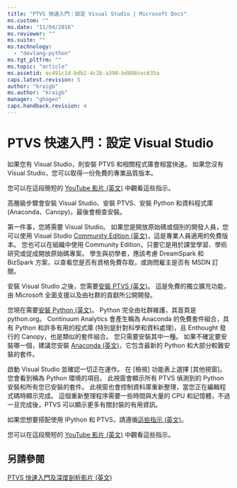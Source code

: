 ```yaml
---
title: "PTVS 快速入門：設定 Visual Studio | Microsoft Docs"
ms.custom: ""
ms.date: "11/04/2016"
ms.reviewer: ""
ms.suite: ""
ms.technology: 
  - "devlang-python"
ms.tgt_pltfrm: ""
ms.topic: "article"
ms.assetid: ec491c1d-bdb2-4c2b-a390-bd808cec635a
caps.latest.revision: 5
author: "kraigb"
ms.author: "kraigb"
manager: "ghogen"
caps.handback.revision: 4
---
```

# <a name="getting-started-with-ptvs-setting-up-visual-studio"></a>PTVS 快速入門：設定 Visual Studio
如果您有 Visual Studio，則安裝 PTVS 和相關程式庫會相當快速。  如果您沒有 Visual Studio，您可以取得一份免費的專業品質版本。  
  
 您可以在這段簡短的 [YouTube 影片 (英文)](https://www.youtube.com/watch?v=_okUV47eM5c&list=PLReL099Y5nRdLgGAdrb_YeTdEnd23s6Ff&index=1) 中觀看這些指示。  
  
 高層級步驟會安裝 Visual Studio、安裝 PTVS、安裝 Python 和資料程式庫 (Anaconda、Canopy)，最後會檢查安裝。  
  
 第一件事，您將需要 Visual Studio。  如果您是開放原始碼或個別的開發人員，您可以使用 Visual Studio [Community Edition (英文)](https://www.visualstudio.com/products/visual-studio-community-vs)，這是專業人員適用的免費版本。  您也可以在組織中使用 Community Edition，只要它是用於課堂學習、學術研究或促成開放原始碼專案。  學生與初學者，應該考慮 DreamSpark 和 BizSpark 方案，以查看您是否有資格免費存取，或詢問雇主是否有 MSDN 訂閱。  
  
 安裝 Visual Studio 之後，您需要[安裝 PTVS (英文)](http://pytools.codeplex.com/wikipage?title=PTVS%20Installation)。  這是免費的獨立擴充功能，由 Microsoft 全面支援以及由社群的貢獻所公開開發。  
  
 您現在需要[安裝 Python (英文)](http://python.org/download/)。  Python 完全由社群維護，其首頁是 python.org。  Continuum Analytics 會產生稱為 Anaconda 的免費套件組合，具有 Python 和許多有用的程式庫 (特別是針對科學和資料處理)，且 Enthought 發行的 Canopy，也是類似的套件組合。  您只需要安裝其中一種。  如果不確定要安裝哪一個，建議您安裝 [Anaconda (英文)](https://www.continuum.io/downloads)，它包含最新的 Python 和大部分較難安裝的套件。  
  
 啟動 Visual Studio 並確認一切正在運作。  在 [檢視] 功能表上選擇 [其他視窗]。  您會看到稱為 Python 環境的項目。  此視窗會顯示所有 PTVS 偵測到的 Python 安裝和所有您已安裝的套件。  此視窗也會控制資料庫重新整理，當您正在編輯程式碼時顯示完成。  這個重新整理程序需要一些時間與大量的 CPU 和記憶體，不過一旦完成後，PTVS 可以顯示更多有關封裝的有用資訊。  
  
 如果您想要搭配使用 IPython 和 PTVS，請遵循[這些指示 (英文)](http://pytools.codeplex.com/wikipage?title=Using%20IPython%20with%20PTVS)。  
  
 您可以在這段簡短的 [YouTube 影片 (英文)](https://www.youtube.com/watch?v=_okUV47eM5c&list=PLReL099Y5nRdLgGAdrb_YeTdEnd23s6Ff&index=1) 中觀看這些指示。  
  
## <a name="see-also"></a>另請參閱  
 [PTVS 快速入門及深度剖析影片 (英文)](https://www.youtube.com/playlist?list=PLReL099Y5nRdLgGAdrb_YeTdEnd23s6Ff)


<!--HONumber=Feb17_HO4-->


